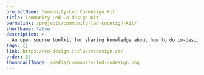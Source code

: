 ```yaml
---
projectName: Community-Led Co-design Kit
title: Community-Led Co-design Kit
permalink: /projects/community-led-codesign-kit/
shortName: false
description: >-
  An open source toolkit for sharing knowledge about how to do co-design led by community members and organizations.
tags: []
link: https://co-design.inclusivedesign.ca/
order: 25
thumbnailImage: /media/community-led-codesign.png
---
```

